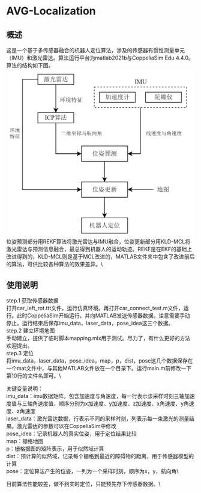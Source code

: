# AVG-Localization
## 概述
  这是一个基于多传感器融合的机器人定位算法，涉及的传感器有惯性测量单元（IMU）和激光雷达。算法运行平台为matlab2021b与CoppeliaSim Edu 4.4.0。算法的结构如下图。\
![image](https://github.com/untitled-man/AVG-Localization/blob/main/pictures/%E5%AE%9A%E4%BD%8D%E7%B3%BB%E7%BB%9F%E7%BB%93%E6%9E%84.drawio.png)\
  位姿预测部分用REKF算法将激光雷达与IMU融合，位姿更新部分用KLD-MCL将激光雷达与预测信息融合，最总得到机器人的运动轨迹。REKF是在EKF的基础上改进得到的，KLD-MCL则是基于MCL改进的，MATLAB文件夹中包含了改进前后的算法，可供比较各种算法的效果差异。\

## 使用说明
step.1 获取传感器数据\
  打开car_left_rot.ttt文件，运行仿真环境。再打开car_connect_test.m文件，运行。此时CoppeliaSim开始运行，并向MATLAB发送传感器数据。注意需要手动停止。运行结束后保存imu_data，laser_data，pose_idea这三个数据。\
step.2 建立环境地图\
  手动建立，提供了临时脚本mapping.mlx用于测试。尽力了，有什么更好的方法欢迎提出。\
step.3 定位\
  将imu_data，laser_data，pose_idea，map，p，dist，pose这几个数据保存在一个mat文件中，与其他MATLAB文件放在一个目录下。运行main.m前修改一下第10行的文件名即可。\

关键变量说明：\
imu_data：imu数据矩阵，包含加速度与角速度，每一行表示该采样时刻三轴加速度值与三轴角速度值，顺序分别为x加速度、y加速度、z加速度、x角速度、y角速度、z角速度\
laser_data：激光雷达数据，行表示不同的采样时刻，列表示每一束激光的测量结果。激光雷达的参数可以在CoppeliaSim中修改\
pose_idea：记录机器人的真实位姿，用于定位结果比较\
map：栅格地图\
p：栅格据图的矩阵表示，用于似然域计算\
dist：预计算的似然域，记录每个栅格到最近的障碍物的距离，用于传感器模型的计算\
pose：定位算法产生的位姿，一列为一个采样时刻，顺序为x，y，航向角\

  目前算法性能较差，做不到实时定位，只能预先存下传感器数据。\
